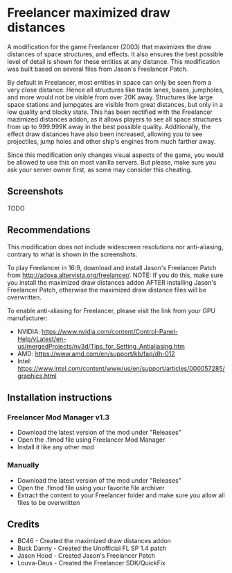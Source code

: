 # Freelancer maximized draw distances
A modification for the game Freelancer (2003) that maximizes the draw distances of space structures, and effects. It also ensures the best possible level of detail is shown for these entities at any distance. This modification was built based on several files from Jason's Freelancer Patch.

By default in Freelancer, most entities in space can only be seen from a very close distance. Hence all structures like trade lanes, bases, jumpholes, and more would not be visible from over 20K away. Structures like large space stations and jumpgates are visible from great distances, but only in a low quality and blocky state. This has been rectified with the Freelancer mazimized distances addon, as it allows players to see all space structures from up to 999.999K away in the best possible quality. Additionally, the effect draw distances have also been increased, allowing you to see projectiles, jump holes and other ship's engines from much farther away.

Since this modification only changes visual aspects of the game, you would be allowed to use this on most vanilla servers. But please, make sure you ask your server owner first, as some may consider this cheating.


## Screenshots
TODO


## Recommendations 
This modification does not include widescreen resolutions nor anti-aliasing, contrary to what is shown in the screenshots.

To play Freelancer in 16:9, download and install Jason's Freelancer Patch from http://adoxa.altervista.org/freelancer/. NOTE: If you do this, make sure you install the maximized draw distances addon AFTER installing Jason's Freelancer Patch, otherwise the maximized draw distance files will be overwritten.

To enable anti-aliasing for Freelancer, please visit the link from your GPU manufacturer:
* NVIDIA: https://www.nvidia.com/content/Control-Panel-Help/vLatest/en-us/mergedProjects/nv3d/Tips_for_Setting_Antialiasing.htm
* AMD: https://www.amd.com/en/support/kb/faq/dh-012
* Intel: https://www.intel.com/content/www/us/en/support/articles/000057285/graphics.html


## Installation instructions
### Freelancer Mod Manager v1.3
* Download the latest version of the mod under "Releases"
* Open the .flmod file using Freelancer Mod Manager
* Install it like any other mod

### Manually
* Download the latest version of the mod under "Releases"
* Open the .flmod file using your favorite file archiver
* Extract the content to your Freelancer folder and make sure you allow all files to be overwritten


## Credits
* BC46 - Created the maximized draw distances addon
* Buck Danny - Created the Unofficial FL SP 1.4 patch
* Jason Hood - Created Jason's Freelancer Patch
* Louva-Deus - Created the Freelancer SDK/QuickFix

